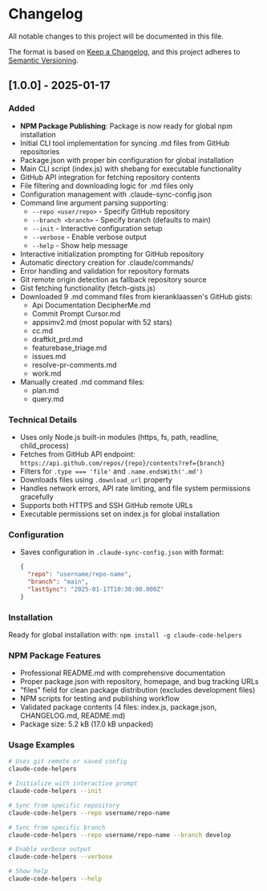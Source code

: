 # Changelog

All notable changes to this project will be documented in this file.

The format is based on [Keep a Changelog](https://keepachangelog.com/en/1.0.0/),
and this project adheres to [Semantic Versioning](https://semver.org/spec/v2.0.0.html).

## [1.0.0] - 2025-01-17

### Added
- **NPM Package Publishing**: Package is now ready for global npm installation
- Initial CLI tool implementation for syncing .md files from GitHub repositories
- Package.json with proper bin configuration for global installation
- Main CLI script (index.js) with shebang for executable functionality
- GitHub API integration for fetching repository contents
- File filtering and downloading logic for .md files only
- Configuration management with .claude-sync-config.json
- Command line argument parsing supporting:
  - `--repo <user/repo>` - Specify GitHub repository
  - `--branch <branch>` - Specify branch (defaults to main)
  - `--init` - Interactive configuration setup
  - `--verbose` - Enable verbose output
  - `--help` - Show help message
- Interactive initialization prompting for GitHub repository
- Automatic directory creation for .claude/commands/
- Error handling and validation for repository formats
- Git remote origin detection as fallback repository source
- Gist fetching functionality (fetch-gists.js)
- Downloaded 9 .md command files from kieranklaassen's GitHub gists:
  - Api Documentation DecipherMe.md
  - Commit Prompt Cursor.md
  - appsimv2.md (most popular with 52 stars)
  - cc.md
  - draftkit_prd.md
  - featurebase_triage.md
  - issues.md
  - resolve-pr-comments.md
  - work.md
- Manually created .md command files:
  - plan.md
  - query.md


### Technical Details
- Uses only Node.js built-in modules (https, fs, path, readline, child_process)
- Fetches from GitHub API endpoint: `https://api.github.com/repos/{repo}/contents?ref={branch}`
- Filters for `.type === 'file'` and `.name.endsWith('.md')`
- Downloads files using `.download_url` property
- Handles network errors, API rate limiting, and file system permissions gracefully
- Supports both HTTPS and SSH GitHub remote URLs
- Executable permissions set on index.js for global installation

### Configuration
- Saves configuration in `.claude-sync-config.json` with format:
  ```json
  {
    "repo": "username/repo-name",
    "branch": "main",
    "lastSync": "2025-01-17T10:30:00.000Z"
  }
  ```

### Installation
Ready for global installation with: `npm install -g claude-code-helpers`

### NPM Package Features
- Professional README.md with comprehensive documentation
- Proper package.json with repository, homepage, and bug tracking URLs
- "files" field for clean package distribution (excludes development files)
- NPM scripts for testing and publishing workflow
- Validated package contents (4 files: index.js, package.json, CHANGELOG.md, README.md)
- Package size: 5.2 kB (17.0 kB unpacked)

### Usage Examples
```bash
# Uses git remote or saved config
claude-code-helpers

# Initialize with interactive prompt
claude-code-helpers --init

# Sync from specific repository
claude-code-helpers --repo username/repo-name

# Sync from specific branch
claude-code-helpers --repo username/repo-name --branch develop

# Enable verbose output
claude-code-helpers --verbose

# Show help
claude-code-helpers --help
```